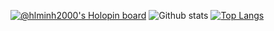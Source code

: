 [![@hlminh2000's Holopin board](https://holopin.me/hlminh2000)](https://holopin.io/@hlminh2000)
![Github stats](https://github-readme-stats.vercel.app/api?username=hlminh2000&show_icons=true&include_all_commits=true&custom_title=Github%20Stats&count_private=true&line_height=20&include_all_commits=true&bg_color=00000000&text_color=777) [![Top Langs](https://github-readme-stats.vercel.app/api/top-langs/?username=hlminh2000&layout=compact&card_width=296&bg_color=00000000&text_color=777)](https://github.com/PlamenHristov/github-readme-stats)

<!--
**hlminh2000/hlminh2000** is a ✨ _special_ ✨ repository because its `README.md` (this file) appears on your GitHub profile.

Here are some ideas to get you started:

- 🔭 I’m currently working on ...
- 🌱 I’m currently learning ...
- 👯 I’m looking to collaborate on ...
- 🤔 I’m looking for help with ...
- 💬 Ask me about ...
- 📫 How to reach me: ...
- 😄 Pronouns: ...
- ⚡ Fun fact: ...
-->
